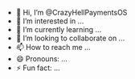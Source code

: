 - 👋 Hi, I’m @CrazyHellPaymentsOS
- 👀 I’m interested in ...
- 🌱 I’m currently learning ...
- 💞️ I’m looking to collaborate on ...
- 📫 How to reach me ...
- 😄 Pronouns: ...
- ⚡ Fun fact: ...

<!---
CrazyHellPaymentsOS/CrazyHellPaymentsOS is a ✨ special ✨ repository because its `README.md` (this file) appears on your GitHub profile.
You can click the Preview link to take a look at your changes.
--->
